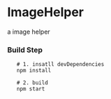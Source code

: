 # ImageHelper
a image helper

### Build Step
```shell
   # 1. insatll devDependencies
   npm install

   # 2. build
   npm start 
```
